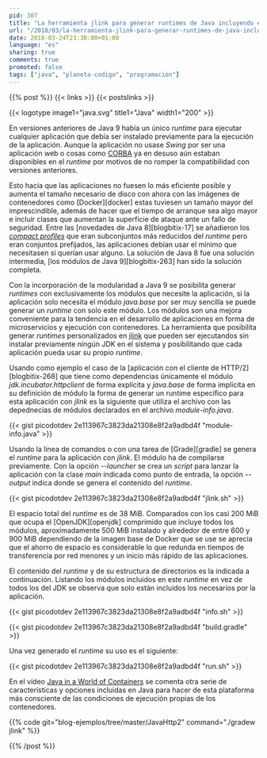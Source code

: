 ```yaml
---
pid: 307
title: "La herramienta jlink para generar runtimes de Java incluyendo exclusivamente los módulos que usa una aplicación"
url: "/2018/03/la-herramienta-jlink-para-generar-runtimes-de-java-incluyendo-exclusivamente-los-modulos-que-usa-una-aplicacion/"
date: 2018-03-24T23:30:00+01:00
language: "es"
sharing: true
comments: true
promoted: false
tags: ["java", "planeta-codigo", "programacion"]
---
```


{{% post %}}
{{< links >}}
{{< postslinks >}}

{{< logotype image1="java.svg" title1="Java" width1="200" >}}

En versiones anteriores de Java 9 había un único _runtime_ para ejecutar cualquier aplicación que debía ser instalado previamente para la ejecución de la aplicación. Aunque la aplicación no usase _Swing_ por ser una aplicación web o cosas como [CORBA](https://es.wikipedia.org/wiki/CORBA) ya en desuso aún estaban disponibles en el _runtime_ por motivos de no romper la compatibilidad con versiones anteriores.

Esto hacía que las aplicaciones no fuesen lo más eficiente posible y aumenta el tamaño necesario de disco con ahora con las imágenes de contenedores como [Docker][docker] estas tuviesen un tamaño mayor del imprescindible, además de hacer que el tiempo de arranque sea algo mayor e incluir clases que aumentan la superficie de ataque ante un fallo de seguridad. Entre las [novedades de Java 8][blogbitix-17] se añadieron los [_compact profiles_](http://www.oracle.com/technetwork/java/embedded/resources/tech/compact-profiles-overview-2157132.html) que eran subconjuntos más reducidos del _runtime_ pero eran conjuntos prefijados, las aplicaciones debían usar el mínimo que necesitasen si querían usar alguno. La solución de Java 8 fue una solución intermedia, [los módulos de Java 9][blogbitix-263] han sido la solución completa.

Con la incorporación de la modularidad a Java 9 se posibilita generar _runtimes_ con exclusivamente los módulos que necesite la aplicación, si la aplicación solo necesita el módulo _java.base_ por ser muy sencilla se puede generar un _runtime_ con solo este módulo. Los módulos son una mejora conveniente para la tendencia en el desarrollo de aplicaciones en forma de microservicios y ejecución con contenedores. La herramienta que posibilita generar _runtimes_ personalizados en [jlink](https://docs.oracle.com/javase/9/tools/jlink.htm) que pueden ser ejecutandos sin instalar previamente ningún JDK en el sistema y posibilitando que cada aplicación pueda usar su propio _runtime_.

Usando como ejemplo el caso de la [aplicación con el cliente de HTTP/2][blogbitix-268] que tiene como dependencias únicamente el módulo _jdk.incubator.httpclient_ de forma explícita y _java.base_ de forma implícita en su definición de módulo la forma de generar un runtime específico para esta aplicación con _jlink_ es la siguiente que utiliza el archivo con las depednecias de módulos declarados en el archivo _module-info.java_.

{{< gist picodotdev 2e113967c3823da21308e8f2a9adbd4f "module-info.java" >}}

Usando la linea de comandos o con una tarea de [Grade][gradle] se genera el _runtime_ para la aplicación con _jlink_. El módulo ha de compilarse previamente. Con la opción _--launcher_ se crea un _script_ para lanzar la aplicación con la clase _main_ indicada como punto de entrada, la opción _--output_ indica donde se genera el contenido del _runtime_.

{{< gist picodotdev 2e113967c3823da21308e8f2a9adbd4f "jlink.sh" >}}

El espacio total del _runtime_ es de 38 MiB. Comparados con los casi 200 MiB que ocupa el [OpenJDK][openjdk] comprimido que incluye todos los módulos, aproximadamente 500 MiB instalado y alrededor de entre 600 y 900 MiB dependiendo de la imagen base de Docker que se use se aprecia que el ahorro de espacio es considerable lo que redunda en tiempos de transferencia por red menores y un inicio más rápido de las aplicaciones.

El contenido del _runtime_ y de su estructura de directorios es la indicada a continuación. Listando los módulos incluidos en este _runtime_ en vez de todos los del JDK se observa que solo están incluidos los necesarios por la aplicación.

{{< gist picodotdev 2e113967c3823da21308e8f2a9adbd4f "info.sh" >}}

{{< gist picodotdev 2e113967c3823da21308e8f2a9adbd4f "build.gradle" >}}

Una vez generado el _runtime_ su uso es el siguiente:

{{< gist picodotdev 2e113967c3823da21308e8f2a9adbd4f "run.sh" >}}

En el vídeo [Java in a World of Containers](https://www.oracle.com/java/java9-screencasts.html?bcid=5582437011001&playerType=single-social&size=events) se comenta otra serie de características y opciones incluidas en Java para hacer de esta plataforma más consciente de las condiciones de ejecución propias de los contenedores.

{{% code git="blog-ejemplos/tree/master/JavaHttp2" command="./gradew jlink" %}}

{{% /post %}}
